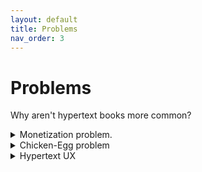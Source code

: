 ```yaml
---
layout: default
title: Problems
nav_order: 3
---
```


#  Problems 

Why aren't hypertext books more common?

<details>
<summary>Monetization problem. </summary>
<div class="detailstext">
How can hypertext books be monetized? <br><br>

<a href="https://practicaltypography.com/economics-year-one.html">The economics of a web-based book</a>
</div>
</details>

<details>
<summary>Chicken-Egg problem</summary>
<div class="detailstext">
"No one understands what a hypertext book is, because there are so few of them; there are few because the tools are inadequate; there’s no demand for better tools because no one wants to write hypertext books, because no one can read them…."
<a href="https://twitter.com/Meaningness/status/1154827701754007552">David Chapman</a>
</div>
</details>



<details>
<summary>Hypertext UX</summary>
<div class="detailstext">
Hypertext reading UX has many challenges and is generally perceived as unpleasant. There is no easy option to create hypertext books, i.e. technical barriers.<br><br>

"Well, if you *want* to write a web-first book—again, not even a fancy new-media thing, just a book whose text is online—there's no quick consumer-grade solution. Spin up Ghost and write some HTML, I guess. Or elaborately theme a Wordpress?" - <a href="https://twitter.com/andy_matuschak/status/1246937720145866753">Andy Matuschak</a>
</div>
  
</details>


